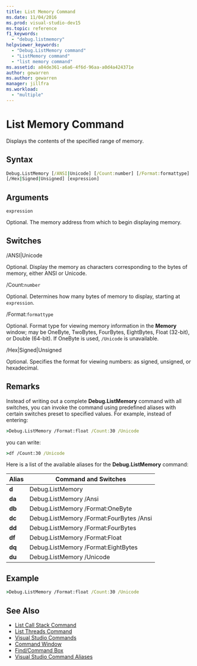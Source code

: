 ```yaml
---
title: List Memory Command
ms.date: 11/04/2016
ms.prod: visual-studio-dev15
ms.topic: reference
f1_keywords:
  - "debug.listmemory"
helpviewer_keywords:
  - "Debug.ListMemory command"
  - "ListMemory command"
  - "list memory command"
ms.assetid: a84de361-a6a6-4f6d-96aa-a0d4a424371e
author: gewarren
ms.author: gewarren
manager: jillfra
ms.workload:
  - "multiple"
---
```

# List Memory Command
Displays the contents of the specified range of memory.

## Syntax

```cmd
Debug.ListMemory [/ANSI|Unicode] [/Count:number] [/Format:formattype]
[/Hex|Signed|Unsigned] [expression]
```

## Arguments
 `expression`

 Optional. The memory address from which to begin displaying memory.

## Switches
 /ANSI&#124;Unicode

 Optional. Display the memory as characters corresponding to the bytes of memory, either ANSI or Unicode.

 /Count:`number`

 Optional. Determines how many bytes of memory to display, starting at `expression`.

 /Format:`formattype`

 Optional. Format type for viewing memory information in the **Memory** window; may be OneByte, TwoBytes, FourBytes, EightBytes, Float (32-bit), or Double (64-bit). If OneByte is used, `/Unicode` is unavailable.

 /Hex&#124;Signed&#124;Unsigned

 Optional. Specifies the format for viewing numbers: as signed, unsigned, or hexadecimal.

## Remarks
 Instead of writing out a complete **Debug.ListMemory** command with all switches, you can invoke the command using predefined aliases with certain switches preset to specified values. For example, instead of entering:

```cmd
>Debug.ListMemory /Format:float /Count:30 /Unicode
```

 you can write:

```cmd
>df /Count:30 /Unicode
```

 Here is a list of the available aliases for the **Debug.ListMemory** command:

|Alias|Command and Switches|
|-----------| - |
|**d**|Debug.ListMemory|
|**da**|Debug.ListMemory /Ansi|
|**db**|Debug.ListMemory /Format:OneByte|
|**dc**|Debug.ListMemory /Format:FourBytes /Ansi|
|**dd**|Debug.ListMemory /Format:FourBytes|
|**df**|Debug.ListMemory /Format:Float|
|**dq**|Debug.ListMemory /Format:EightBytes|
|**du**|Debug.ListMemory /Unicode|

## Example

```cmd
>Debug.ListMemory /Format:float /Count:30 /Unicode
```

## See Also

- [List Call Stack Command](../../ide/reference/list-call-stack-command.md)
- [List Threads Command](../../ide/reference/list-threads-command.md)
- [Visual Studio Commands](../../ide/reference/visual-studio-commands.md)
- [Command Window](../../ide/reference/command-window.md)
- [Find/Command Box](../../ide/find-command-box.md)
- [Visual Studio Command Aliases](../../ide/reference/visual-studio-command-aliases.md)